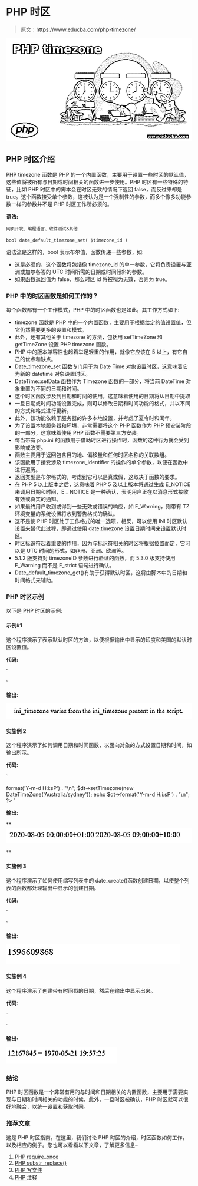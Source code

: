 # PHP 时区

> 原文：<https://www.educba.com/php-timezone/>

![PHP timezone](img/c1cb944e66d90edc1603491b95d699f9.png)



## PHP 时区介绍

PHP timezone 函数是 PHP 的一个内置函数，主要用于设置一些时区的默认值，这些值将被所有与日期或时间相关的函数进一步使用。PHP 时区有一些特殊的特征，比如 PHP 时区中的脚本会在时区无效的情况下返回 false，而反过来却是 true。这个函数接受单个参数，这被认为是一个强制性的参数，而多个像多功能参数一样的参数并不是 PHP 时区工作所必须的。

**语法:**

<small>网页开发、编程语言、软件测试&其他</small>

`bool date_default_timezone_set( $timezone_id )`

语法流是这样的，bool 表示布尔值，函数传递一些参数，如:

*   这是必须的，这个函数将包括像 timezone_id 的单一参数，它将负责设置与亚洲或加尔各答的 UTC 时间所需的日期或时间倾斜的参数。
*   如果函数返回值为 false，那么时区 id 将被视为无效，否则为 true。

### PHP 中的时区函数是如何工作的？

每个函数都有一个工作模式，PHP 中的时区函数也是如此，其工作方式如下:

*   timezone 函数是 PHP 中的一个内置函数，主要用于根据给定的值设置值，但它仍然需要更多的设置和模式。
*   此外，还有其他关于 timezone 的方法，包括用 setTimeZone 和 getTimeZone 设置 PHP timezone 函数。
*   PHP 中的版本兼容性也起着举足轻重的作用，就像它应该在 5 以上，有它自己的优点和缺点。
*   Date_timezone_set 函数专门用于为 Date Time 对象设置时区，这意味着它为新的 datetime 对象设置时区。
*   DateTime::setData 函数作为 Timezone 函数的一部分，将当前 DateTime 对象重置为不同的日期和时间。
*   这个时区函数涉及到日期和时间的使用，这意味着使用的日期将从日期中提取
*   一旦日期或时间功能设置完成，则可以修改日期和时间功能的格式，并以不同的方式和格式进行更新。
*   此外，该功能依赖于服务器的许多本地设置，并考虑了夏令时和闰年。
*   为了设置本地服务器和环境，非常需要将这个 PHP 函数作为 PHP 预安装阶段的一部分，这意味着使用 PHP 函数不需要第三方安装。
*   每当带有 php.ini 的函数用于借助时区进行操作时，函数的这种行为就会受到影响或改变。
*   函数主要用于返回包含目的地、偏移量和任何时区名称的关联数组。
*   该函数用于接受涉及 timezone_identifier 的操作的单个参数，以便在函数中进行遍历。
*   返回类型是布尔格式的，考虑到它可以是真或假，这取决于函数的要求。
*   在 PHP 5 以上版本之后，这意味着 PHP 5 及以上版本将通过生成 E_NOTICE 来调用日期和时间，E _ NOTICE 是一种确认，表明用户正在以消息形式接收有效或真实的通知。
*   如果最终用户收到或得到一些无效或错误的响应，如 E_Warning，则带有 TZ 环境变量的系统设置将收到警告格式的确认。
*   这不是使 PHP 时区处于工作格式的唯一选项，相反，可以使用 INI 时区默认设置来替代此过程，即通过使用 date.timezone 设置日期时间来设置默认时区。
*   时区标识符起着重要的作用，因为与标识符相关的时区将根据位置而定，它可以是 UTC 时间的形式，如非洲、亚洲、欧洲等。
*   5.1.2 版支持对 timezoneID 参数进行验证的函数，而 5.3.0 版支持使用 E_Warning 而不是 E_strict 语句进行确认。
*   Date_default_timezone_get()有助于获得默认时区，这将由脚本中的日期和时间格式来辅助。

### PHP 时区示例

以下是 PHP 时区的示例:

#### 示例#1

这个程序演示了表示默认时区的方法，以便根据输出中显示的印度和美国的默认时区设置值。

**代码:**

`<!DOCTYPE html>
<html>
<body>
<?php
date_default_timezone_set('India/USA');
$sc_tz = date_default_timezone_get();
if (strcmp($sc_tz, ini_get('date.timezone')))
{
echo 'ini_timezone varies from the ini_timezone present in the script.';
}
else
{
echo 'Both the timezone including ini and script matches with each other.';
}
?>
</body>
</html>`

**输出:**

![PHP timezone 1](img/c3f2c90322c81cab0f220bcf3ba4c597.png)



#### 实施例 2

这个程序演示了如何调用日期和时间函数，以面向对象的方式设置日期和时间，如输出所示。

**代码:**

`<!DOCTYPE html>
<html>
<body>
<?php
$dt = new DateTime('2020-08-05', new DateTimeZone('Europe/London'));
echo $dt->format('Y-m-d H:i:sP') . "\n";
$dt->setTimezone(new DateTimeZone('Australia/sydney'));
echo $dt->format('Y-m-d H:i:sP') . "\n";
?>
</body>
</html>`

**输出:**

**![how to call for the date and time function](img/41ecbe3b45927c0b9e7fc3e2f1434ca9.png)

** 

#### 实施例 3

这个程序演示了如何使用缩写列表中的 date_create()函数创建日期，以使整个列表的函数都处理输出中显示的创建日期。

**代码:**

`<!DOCTYPE html>
<html>
<body>
<?php
$dt=date_create();
echo date_timestamp_get($dt);
?>
</body>
</html>`

**输出:**

![from abbreviation list](img/8c64dfba9887d1ad1c0f54bfa6392869.png)



#### 实施例 4

这个程序演示了创建带有时间戳的日期，然后在输出中显示出来。

**代码:**

`<!DOCTYPE html>
<html>
<body>
<?php
$dt=date_create();
date_timestamp_set($dt,12167845);
echo date_format($dt,"U = Y-m-d H:i:s");
?>
</body>
</html>`

**输出:**

![PHP timezone 4](img/57f53dfd08a7d7eadbf9534139b15bf7.png)



### 结论

PHP 时区函数是一个非常有用的与时间和日期相关的内置函数，主要用于需要实现与日期和时间相关的功能的时候。此外，一旦时区被确认，PHP 时区就可以很好地融合，以统一设置和获取时间。

### 推荐文章

这是 PHP 时区指南。在这里，我们讨论 PHP 时区的介绍，时区函数如何工作，以及相应的例子。您也可以看看以下文章，了解更多信息–

1.  [PHP require_once](https://www.educba.com/php-require_once/)
2.  [PHP substr_replace()](https://www.educba.com/php-substr_replace/)
3.  [PHP 写文件](https://www.educba.com/php-write-file/)
4.  [PHP 注释](https://www.educba.com/php-annotations/)





